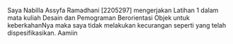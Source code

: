 Saya Nabilla Assyfa Ramadhani [2205297] mengerjakan Latihan 1 dalam mata kuliah Desain dan Pemograman Berorientasi Objek untuk keberkahanNya maka saya tidak melakukan kecurangan seperti yang telah dispesifikasikan. 
Aamiin

